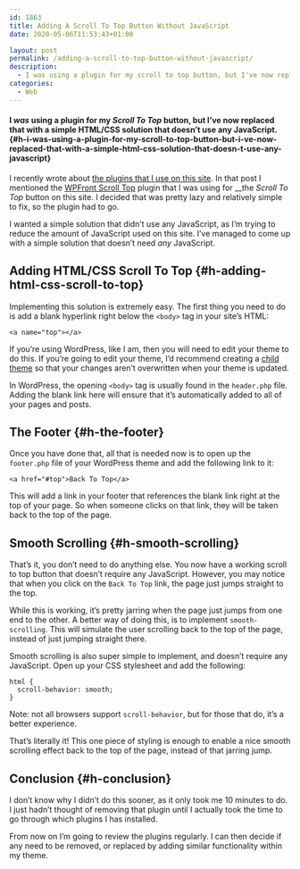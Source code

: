 ```yaml
---
id: 1863
title: Adding A Scroll To Top Button Without JavaScript
date: 2020-05-06T11:53:43+01:00

layout: post
permalink: /adding-a-scroll-to-top-button-without-javascript/
description:
  - I was using a plugin for my scroll to top button, but I've now replaced that with a simple HTML/CSS solution that doesn't use any JavaScript. Here's how...
categories:
  - Web
---
```

#### I _was_ using a plugin for my _Scroll To Top_ button, but I&#8217;ve now replaced that with a simple HTML/CSS solution that doesn&#8217;t use any JavaScript. {#h-i-was-using-a-plugin-for-my-scroll-to-top-button-but-i-ve-now-replaced-that-with-a-simple-html-css-solution-that-doesn-t-use-any-javascript}

I recently wrote about [the plugins that I use on this site](https://kevquirk.com/which-wordpress-plugins-i-use/). In that post I mentioned the [WPFront Scroll Top](https://wordpress.org/plugins/wpfront-scroll-top/) plugin that I was using for __the _Scroll To Top_ button on this site. I decided that was pretty lazy and relatively simple to fix, so the plugin had to go.

I wanted a simple solution that didn&#8217;t use any JavaScript, as I&#8217;m trying to reduce the amount of JavaScript used on this site. I&#8217;ve managed to come up with a simple solution that doesn&#8217;t need _any_ JavaScript.

## Adding HTML/CSS Scroll To Top {#h-adding-html-css-scroll-to-top}

Implementing this solution is extremely easy. The first thing you need to do is add a blank hyperlink right below the `<body>` tag in your site&#8217;s HTML:

<pre class="wp-block-code"><code>&lt;a name="top">&lt;/a></code></pre>

If you&#8217;re using WordPress, like I am, then you will need to edit your theme to do this. If you&#8217;re going to edit your theme, I&#8217;d recommend creating a [child theme](https://codex.wordpress.org/Child_Themes) so that your changes aren&#8217;t overwritten when your theme is updated.

In WordPress, the opening `<body>` tag is usually found in the `header.php` file. Adding the blank link here will ensure that it&#8217;s automatically added to all of your pages and posts.

## The Footer {#h-the-footer}

Once you have done that, all that is needed now is to open up the `footer.php` file of your WordPress theme and add the following link to it:

<pre class="wp-block-code"><code>&lt;a href="#top">Back To Top&lt;/a></code></pre>

This will add a link in your footer that references the blank link right at the top of your page. So when someone clicks on that link, they will be taken back to the top of the page.

## Smooth Scrolling {#h-smooth-scrolling}

That&#8217;s it, you don&#8217;t need to do anything else. You now have a working scroll to top button that doesn&#8217;t require any JavaScript. However, you may notice that when you click on the `Back To Top` link, the page just jumps straight to the top.

While this is working, it&#8217;s pretty jarring when the page just jumps from one end to the other. A better way of doing this, is to implement `smooth-scrolling`. This will simulate the user scrolling back to the top of the page, instead of just jumping straight there.

Smooth scrolling is also super simple to implement, and doesn&#8217;t require any JavaScript. Open up your CSS stylesheet and add the following:

<pre class="wp-block-code"><code>html {
  scroll-behavior: smooth;
}</code></pre>

<p class="has-white-color has-blue-background-color has-text-color has-background">
  Note: not all browsers support <code>scroll-behavior</code>, but for those that do, it&#8217;s a better experience.
</p>

That&#8217;s literally it! This one piece of styling is enough to enable a nice smooth scrolling effect back to the top of the page, instead of that jarring jump.

## Conclusion {#h-conclusion}

I don&#8217;t know why I didn&#8217;t do this sooner, as it only took me 10 minutes to do. I just hadn&#8217;t thought of removing that plugin until I actually took the time to go through which plugins I has installed.

From now on I&#8217;m going to review the plugins regularly. I can then decide if any need to be removed, or replaced by adding similar functionality within my theme.
